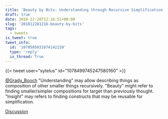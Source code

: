 ```yaml
---
title: 'Beauty by Bits: Understanding through Recursive Simplification'
draft: true
date: 2018-12-28T12:16:51+00:00
slug: '201812281216-beauty-by-bits'
tags:
  - tweets
is_tweet: true
tweet_info:
  id: '1078505031874142210'
  type: 'reply'
  is_thread: True
---
```




{{< tweet user="sytelus" id="1078499745247580160" >}}

[@Grady_Booch](https://x.com/Grady_Booch) "Understanding" may allow describing things as composition of other smaller things recursively. "Beauty" might refer to finding smaller/simpler compositions for target than previously thought. "Insight" may refers to finding constructs that may be reusable for simplification.

[Discussion](https://x.com/sytelus/status/1078505031874142210)
